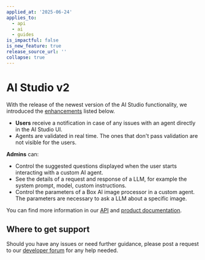 ```yaml
---
applied_at: '2025-06-24'
applies_to:
  - api
  - ai
  - guides
is_impactful: false
is_new_feature: true
release_source_url: ''
collapse: true
---
```


# AI Studio v2

With the release of the newest version of the AI Studio functionality, we introduced the [enhancements][1] listed below. 

* **Users** receive a notification in case of any issues with an agent directly in the AI Studio UI.
* Agents are validated in real time. The ones that don't pass validation are not visible for the users.

**Admins** can:

* Control the suggested questions displayed when the user starts interacting with a custom AI agent.
* See the details of a request and response of a LLM, for example the system prompt, model, custom instructions.
* Control the parameters of a Box AI image processor in a custom agent. The parameters are necessary to ask a LLM about a specific image.

<!-- more -->

You can find more information in our [API][1] and [product documentation][2].

## Where to get support

Should you have any issues or need further guidance, please post a request to our [developer forum][3] for any help needed.

[1]: e://get-ai-agents/
[2]: https://support.box.com/hc/en-us/articles/37228357884179-Creating-and-Configuring-Agents
[3]: https://forum.box.com/


